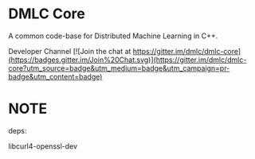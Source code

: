DMLC Core
====

A common code-base for Distributed Machine Learning in C++.

Developer Channel [![Join the chat at https://gitter.im/dmlc/dmlc-core](https://badges.gitter.im/Join%20Chat.svg)](https://gitter.im/dmlc/dmlc-core?utm_source=badge&utm_medium=badge&utm_campaign=pr-badge&utm_content=badge)

NOTE
====
deps:

libcurl4-openssl-dev
